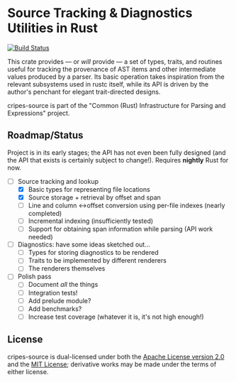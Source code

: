 # Source Tracking & Diagnostics Utilities in Rust

[![Build Status](https://travis-ci.org/insaneinside/cripes-source.svg?branch=master)](https://travis-ci.org/insaneinside/cripes-source)

This crate provides — or *will* provide — a set of types, traits, and routines
useful for tracking the provenance of AST items and other intermediate values
produced by a parser.  Its basic operation takes inspiration from the relevant
subsystems used in rustc itself, while its API is driven by the author's
penchant for elegant trait-directed designs.

cripes-source is part of the "Common (Rust) Infrastructure for Parsing and
Expressions" project.

## Roadmap/Status

Project is in its early stages; the API has not even been fully designed (and
the API that exists is certainly subject to change!).  Requires **nightly**
Rust for now.

* [ ] Source tracking and lookup
  - [x] Basic types for representing file locations
  - [x] Source storage + retrieval by offset and span
  - [ ] Line and column ↔offset conversion using per-file indexes (nearly
        completed)
  - [ ] Incremental indexing (insufficiently tested)
  - [ ] Support for obtaining span information while parsing (API work needed)
* [ ] Diagnostics: have some ideas sketched out...
  - [ ] Types for storing diagnostics to be rendered
  - [ ] Traits to be implemented by different renderers
  - [ ] The renderers themselves
* [ ] Polish pass
  - [ ] Document *all* the things
  - [ ] Integration tests!
  - [ ] Add prelude module?
  - [ ] Add benchmarks?
  - [ ] Increase test coverage (whatever it is, it's not high enough!)

## License

cripes-source is dual-licensed under both
the [Apache License version 2.0](LICENSE-Apache) and
the [MIT License](LICENSE-MIT); derivative works may be made under the terms of
either license.

